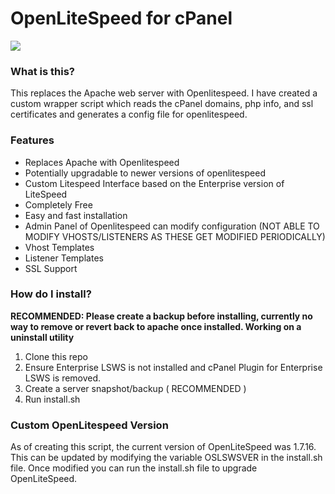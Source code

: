# OpenLiteSpeed for cPanel

![](https://raw.githubusercontent.com/thomaswilbur/cPanel-OpenLitespeed/main/lsws_whm_plugin/static/icons/Logo_centered.svg)

### What is this?

This replaces the Apache web server with Openlitespeed. I have created a custom wrapper script which reads the cPanel domains, php info, and ssl certificates and generates a config file for openlitespeed.

### Features

- Replaces Apache with Openlitespeed
- Potentially upgradable to newer versions of openlitespeed
- Custom Litespeed Interface based on the Enterprise version of LiteSpeed
- Completely Free
- Easy and fast installation
- Admin Panel of Openlitespeed can modify configuration (NOT ABLE TO MODIFY VHOSTS/LISTENERS AS THESE GET MODIFIED PERIODICALLY)
- Vhost Templates
- Listener Templates
- SSL Support

### How do I install?

**RECOMMENDED: Please create a backup before installing, currently no way to remove or revert back to apache once installed. Working on a uninstall utility**

1. Clone this repo
2. Ensure Enterprise LSWS is not installed and cPanel Plugin for Enterprise LSWS is removed.
3. Create a server snapshot/backup ( RECOMMENDED )
4. Run install.sh 

### Custom OpenLitespeed Version

As of creating this script, the current version of OpenLiteSpeed was 1.7.16. This can be updated by modifying the variable OSLSWSVER in the install.sh file. Once modified you can run the install.sh file to upgrade OpenLiteSpeed.
